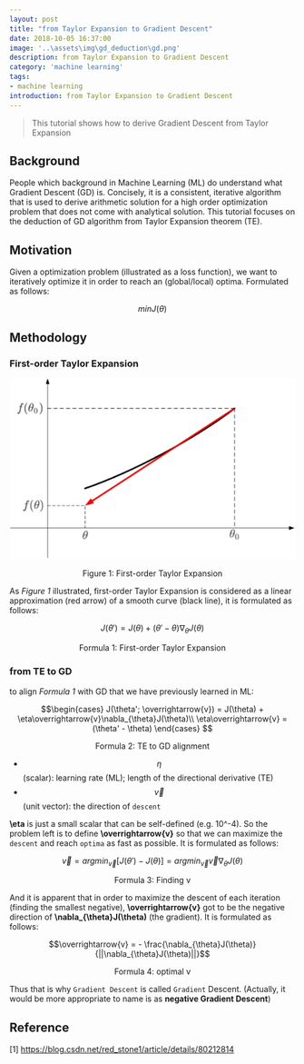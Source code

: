 ```yaml
---
layout: post
title: "from Taylor Expansion to Gradient Descent"
date: 2018-10-05 16:37:00
image: '..\assets\img\gd_deduction\gd.png'
description: from Taylor Expansion to Gradient Descent
category: 'machine learning'
tags:
- machine learning
introduction: from Taylor Expansion to Gradient Descent
---
```


> This tutorial shows how to derive Gradient Descent from Taylor Expansion

## Background
People which background in Machine Learning (ML) do understand what Gradient Descent (GD) is. Concisely, it is a consistent, iterative algorithm that is used to derive arithmetic solution for a high order optimization problem that does not come with analytical solution. This tutorial focuses on the deduction of GD algorithm from Taylor Expansion theorem (TE).

## Motivation
Given a optimization problem (illustrated as a loss function), we want to iteratively optimize it in order to reach an (global/local) optima. Formulated as follows:

$$min J(\theta)$$

## Methodology

### First-order Taylor Expansion
![Figure 1](..\assets\img\gd_deduction\taylor_approx.png)
<center>Figure 1: First-order Taylor Expansion</center>

As *Figure 1* illustrated, first-order Taylor Expansion is considered as a linear approximation (red arrow) of a smooth curve (black line), it is formulated as follows:

$$J(\theta') = J(\theta) + (\theta' - \theta)\nabla_{\theta}J(\theta)$$

<center>Formula 1: First-order Taylor Expansion</center>

### from TE to GD
to align *Formula 1* with GD that we have previously learned in ML:

$$\begin{cases}
J(\theta'; \overrightarrow{v}) = J(\theta) + \eta\overrightarrow{v}\nabla_{\theta}J(\theta)\\
\eta\overrightarrow{v} = (\theta' - \theta)
\end{cases}
$$

<center>Formula 2: TE to GD alignment</center>

- $$\eta$$ (scalar): learning rate (ML); length of the directional derivative (TE)
- $$\overrightarrow{v}$$ (unit vector): the direction of `descent`  

**\eta** is just a small scalar that can be self-defined (e.g. 10^-4). So the problem left is to define **\overrightarrow{v}** so that we can maximize the `descent` and reach `optima` as fast as possible. It is formulated as follows:

$$\overrightarrow{v} = arg min_{\overrightarrow{v}} [J(\theta') - J(\theta)] = arg min_{\overrightarrow{v}} \overrightarrow{v}\nabla_{\theta}J(\theta)$$  

<center>Formula 3: Finding v</center>

And it is apparent that in order to maximize the descent of each iteration (finding the smallest negative), **\overrightarrow{v}** got to be the negative direction of **\nabla_{\theta}J(\theta)** (the gradient). It is formulated as follows:

$$\overrightarrow{v} =  - \frac{\nabla_{\theta}J(\theta)}{||\nabla_{\theta}J(\theta)||}$$

<center>Formula 4: optimal v</center>

Thus that is why `Gradient Descent` is called `Gradient` Descent. (Actually, it would be more appropriate to name is as **negative Gradient Descent**)

## Reference
[1] https://blog.csdn.net/red_stone1/article/details/80212814





